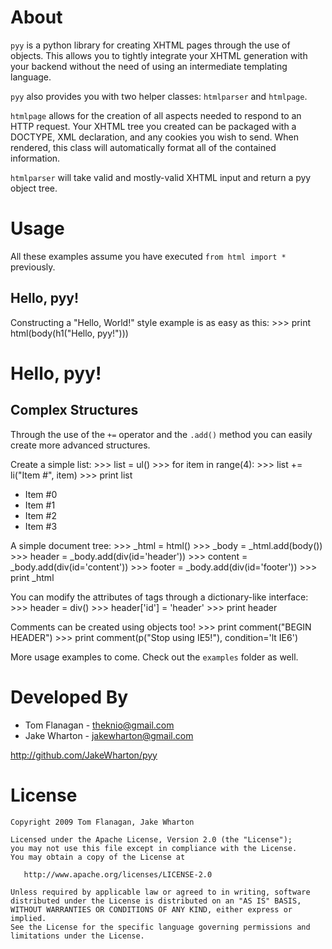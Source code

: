 About
=====
`pyy` is a python library for creating XHTML pages through the use of objects.
This allows you to tightly integrate your XHTML generation with your backend
without the need of using an intermediate templating language.

`pyy` also provides you with two helper classes: `htmlparser` and `htmlpage`.

`htmlpage` allows for the creation of all aspects needed to respond to an
HTTP request. Your XHTML tree you created can be packaged with a DOCTYPE, XML
declaration, and any cookies you wish to send. When rendered, this class will
automatically format all of the contained information.

`htmlparser` will take valid and mostly-valid XHTML input and return a pyy
object tree.


Usage
=====
All these examples assume you have executed `from html import *` previously.

Hello, pyy!
-----------
Constructing a "Hello, World!" style example is as easy as this:
    >>> print html(body(h1("Hello, pyy!")))
    <html xmlns="http://www.w3.org/1999/xhtml">
      <body>
        <h1>Hello, pyy!</h1>
      </body>
    </html>

Complex Structures
------------------
Through the use of the `+=` operator and the `.add()` method you can easily create more advanced structures.

Create a simple list:
    >>> list = ul()
    >>> for item in range(4):
    >>>   list += li("Item #", item)
    >>> print list
    <ul>
      <li>Item #0</li>
      <li>Item #1</li>
      <li>Item #2</li>
      <li>Item #3</li>
    </ul>

A simple document tree:
    >>> _html = html()
    >>> _body = _html.add(body())
    >>> header  = _body.add(div(id='header'))
    >>> content = _body.add(div(id='content'))
    >>> footer  = _body.add(div(id='footer'))
    >>> print _html
    <html xmlns="http://www.w3.org/1999/xhtml">
      <body>
        <div id='header'></div>
        <div id='content'></div>
        <div id='footer'></div>
      </body>
    </html>

You can modify the attributes of tags through a dictionary-like interface:
    >>> header = div()
    >>> header['id'] = 'header'
    >>> print header
    <div id='header'></div>

Comments can be created using objects too!
    >>> print comment("BEGIN HEADER")
    <!--BEGIN HEADER-->
    >>> print comment(p("Stop using IE5!"), condition='lt IE6')
    <!--[if lt IE6]><p>Stop using IE5!</p><![endif]-->

More usage examples to come. Check out the `examples` folder as well.


Developed By
============
* Tom Flanagan - <theknio@gmail.com>
* Jake Wharton - <jakewharton@gmail.com>

http://github.com/JakeWharton/pyy


License
=======
    Copyright 2009 Tom Flanagan, Jake Wharton
    
    Licensed under the Apache License, Version 2.0 (the "License");
    you may not use this file except in compliance with the License.
    You may obtain a copy of the License at
    
       http://www.apache.org/licenses/LICENSE-2.0
    
    Unless required by applicable law or agreed to in writing, software
    distributed under the License is distributed on an "AS IS" BASIS,
    WITHOUT WARRANTIES OR CONDITIONS OF ANY KIND, either express or implied.
    See the License for the specific language governing permissions and
    limitations under the License.